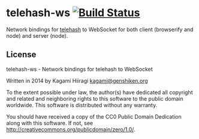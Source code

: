 # telehash-ws [![Build Status](https://travis-ci.org/nekogrid/telehash-ws.svg?branch=master)](https://travis-ci.org/nekogrid/telehash-ws)

Network bindings for [telehash](http://telehash.org/) to WebSocket for both client (browserify and node) and server (node).

## License

telehash-ws - Network bindings for telehash to WebSocket

Written in 2014 by Kagami Hiiragi <kagami@genshiken.org>

To the extent possible under law, the author(s) have dedicated all copyright and related and neighboring rights to this software to the public domain worldwide. This software is distributed without any warranty.

You should have received a copy of the CC0 Public Domain Dedication along with this software. If not, see <http://creativecommons.org/publicdomain/zero/1.0/>.
